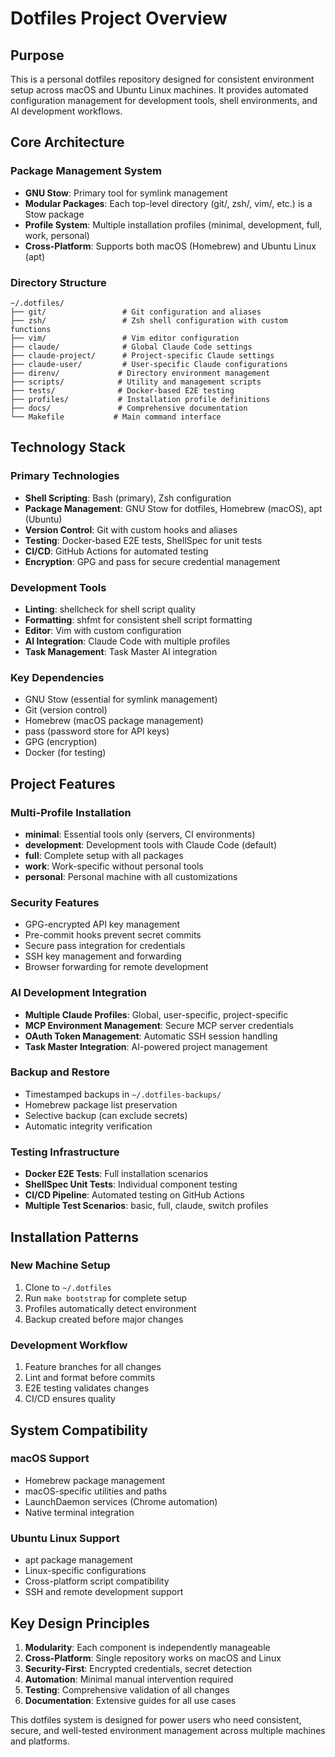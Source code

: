 # Dotfiles Project Overview

## Purpose

This is a personal dotfiles repository designed for consistent environment setup across macOS and Ubuntu Linux machines. It provides automated configuration management for development tools, shell environments, and AI development workflows.

## Core Architecture

### Package Management System
- **GNU Stow**: Primary tool for symlink management
- **Modular Packages**: Each top-level directory (git/, zsh/, vim/, etc.) is a Stow package
- **Profile System**: Multiple installation profiles (minimal, development, full, work, personal)
- **Cross-Platform**: Supports both macOS (Homebrew) and Ubuntu Linux (apt)

### Directory Structure
```
~/.dotfiles/
├── git/                 # Git configuration and aliases
├── zsh/                 # Zsh shell configuration with custom functions
├── vim/                 # Vim editor configuration  
├── claude/              # Global Claude Code settings
├── claude-project/      # Project-specific Claude settings
├── claude-user/         # User-specific Claude configurations
├── direnv/             # Directory environment management
├── scripts/            # Utility and management scripts
├── tests/              # Docker-based E2E testing
├── profiles/           # Installation profile definitions
├── docs/               # Comprehensive documentation
└── Makefile           # Main command interface
```

## Technology Stack

### Primary Technologies
- **Shell Scripting**: Bash (primary), Zsh configuration
- **Package Management**: GNU Stow for dotfiles, Homebrew (macOS), apt (Ubuntu)
- **Version Control**: Git with custom hooks and aliases
- **Testing**: Docker-based E2E tests, ShellSpec for unit tests
- **CI/CD**: GitHub Actions for automated testing
- **Encryption**: GPG and pass for secure credential management

### Development Tools
- **Linting**: shellcheck for shell script quality
- **Formatting**: shfmt for consistent shell script formatting  
- **Editor**: Vim with custom configuration
- **AI Integration**: Claude Code with multiple profiles
- **Task Management**: Task Master AI integration

### Key Dependencies
- GNU Stow (essential for symlink management)
- Git (version control)
- Homebrew (macOS package management)
- pass (password store for API keys)
- GPG (encryption)
- Docker (for testing)

## Project Features

### Multi-Profile Installation
- **minimal**: Essential tools only (servers, CI environments)
- **development**: Development tools with Claude Code (default)
- **full**: Complete setup with all packages
- **work**: Work-specific without personal tools
- **personal**: Personal machine with all customizations

### Security Features
- GPG-encrypted API key management
- Pre-commit hooks prevent secret commits
- Secure pass integration for credentials
- SSH key management and forwarding
- Browser forwarding for remote development

### AI Development Integration
- **Multiple Claude Profiles**: Global, user-specific, project-specific
- **MCP Environment Management**: Secure MCP server credentials
- **OAuth Token Management**: Automatic SSH session handling
- **Task Master Integration**: AI-powered project management

### Backup and Restore
- Timestamped backups in `~/.dotfiles-backups/`
- Homebrew package list preservation
- Selective backup (can exclude secrets)
- Automatic integrity verification

### Testing Infrastructure
- **Docker E2E Tests**: Full installation scenarios
- **ShellSpec Unit Tests**: Individual component testing
- **CI/CD Pipeline**: Automated testing on GitHub Actions
- **Multiple Test Scenarios**: basic, full, claude, switch profiles

## Installation Patterns

### New Machine Setup
1. Clone to `~/.dotfiles`
2. Run `make bootstrap` for complete setup
3. Profiles automatically detect environment
4. Backup created before major changes

### Development Workflow
1. Feature branches for all changes
2. Lint and format before commits
3. E2E testing validates changes
4. CI/CD ensures quality

## System Compatibility

### macOS Support
- Homebrew package management
- macOS-specific utilities and paths
- LaunchDaemon services (Chrome automation)
- Native terminal integration

### Ubuntu Linux Support  
- apt package management
- Linux-specific configurations
- Cross-platform script compatibility
- SSH and remote development support

## Key Design Principles

1. **Modularity**: Each component is independently manageable
2. **Cross-Platform**: Single repository works on macOS and Linux
3. **Security-First**: Encrypted credentials, secret detection
4. **Automation**: Minimal manual intervention required
5. **Testing**: Comprehensive validation of all changes
6. **Documentation**: Extensive guides for all use cases

This dotfiles system is designed for power users who need consistent, secure, and well-tested environment management across multiple machines and platforms.